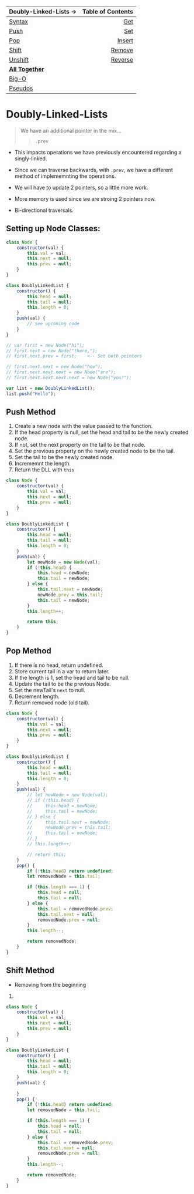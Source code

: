 | Doubly-Linked-Lists   ->  | Table of Contents          |
| ------------------------- | -------------------------: |
| [Syntax](#setting-up-node-classes)         | [Get](#get-method)         |
| [Push](#push-method)      | [Set](#set-method)         |
| [Pop](#pop-method)        | [Insert](#insert-method)   |
| [Shift](#shift-method)    | [Remove](#remove-method)   |
| [Unshift](#unshift-method)| [Reverse](#reverse-method) |
| **[All Together](#all-together-now)** |                |
| [Big-O](#big-O)           |
| [Pseudos](#pseudos-condensed)

# Doubly-Linked-Lists

> We have an additional pointer in the mix...
>> `.prev` 

- This impacts operations we have previously encountered regarding a singly-linked.

- Since we can traverse backwards, with `.prev`, we have a different method of implememnting the operations.

- We will have to update 2 pointers, so a little more work. 

- More memory is used since we are stroing 2 pointers now.

- Bi-directional traversals.

## Setting up Node Classes: 

```js
class Node {
    constructor(val) {
        this.val = val;
        this.next = null;
        this.prev = null;
    }
}

class DoublyLinkedList {
    constructor() {
        this.head = null;
        this.tail = null;
        this.length = 0;
    }
    push(val) {
        // see upcoming code
    }
}

// var first = new Node("hi");
// first.next = new Node("there,");
// first.next.prev = first;    <-- Set both pointers 

// first.next.next = new Node("how");
// first.next.next.next = new Node("are");
// first.next.next.next.next = new Node("you?");

var list = new DoublyLinkedList();
list.push("Hello");

```


## Push Method
1. Create a new node with the value passed to the function.
2. If the head property is null, set the head and tail to be the newly created node.
3. If not, set the next property on the tail to be that node.
4. Set the previous property on the newly created node to be the tail.
5. Set the tail to be the newly created node.
6. Incrememnt the length.
7. Return the DLL with `this`

```js
class Node {
    constructor(val) {
        this.val = val;
        this.next = null;
        this.prev = null;
    }
}

class DoublyLinkedList {
    constructor() {
        this.head = null;
        this.tail = null;
        this.length = 0;
    }
    push(val) {
        let newNode = new Node(val);
        if (!this.head) {
            this.head = newNode;
            this.tail = newNode;
        } else {
            this.tail.next = newNode;
            newNode.prev = this.tail;
            this.tail = newNode;
        }
        this.length++;

        return this;
    }
}
```

## Pop Method
1. If there is no head, return undefined.
2. Store current tail in a var to return later.
3. If the length is 1, set the head and tail to be null.
4. Update the tail to be the previous Node.
5. Set the newTail's `next` to null.
6. Decrement length.
7. Return removed node (old tail).

```js
class Node {
    constructor(val) {
        this.val = val;
        this.next = null;
        this.prev = null;
    }
}

class DoublyLinkedList {
    constructor() {
        this.head = null;
        this.tail = null;
        this.length = 0;
    }
    push(val) {
        // let newNode = new Node(val);
        // if (!this.head) {
        //     this.head = newNode;
        //     this.tail = newNode;
        // } else {
        //     this.tail.next = newNode;
        //     newNode.prev = this.tail;
        //     this.tail = newNode;
        // }
        // this.length++;

        // return this;
    }
    pop() {
        if (!this.head) return undefined;
        let removedNode = this.tail;

        if (this.length === 1) {
            this.head = null;
            this.tail = null;
        } else {
            this.tail = removedNode.prev;
            this.tail.next = null;
            removedNode.prev = null;
        }
        this.length--;

        return removedNode;
    }
}
```

## Shift Method
- Removing from the beginning

1. 


```js
class Node {
    constructor(val) {
        this.val = val;
        this.next = null;
        this.prev = null;
    }
}

class DoublyLinkedList {
    constructor() {
        this.head = null;
        this.tail = null;
        this.length = 0;
    }
    push(val) {
      
    }
    pop() {
        if (!this.head) return undefined;
        let removedNode = this.tail;

        if (this.length === 1) {
            this.head = null;
            this.tail = null;
        } else {
            this.tail = removedNode.prev;
            this.tail.next = null;
            removedNode.prev = null;
        }
        this.length--;

        return removedNode;
    }
}
```